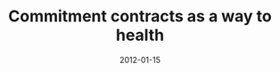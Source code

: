 ---
articlename2: commitment
title: >-
  Commitment contracts as a way to health
date: '2012-01-15'
summary: >-
  In summary, there is great conceptual strength to the idea that commitment contracts can provide a way to health for the millions of people struggling to modify health behaviours that they themselves recognise as harmful. However, before they are implemented we need a careful assessment of key design features. 
authors: >-
  Scott D Halpern, David A Asch, Kevin G Volpp
externallink: 'https://www.bmj.com/content/344/bmj.e522'
journal: BMJ
---